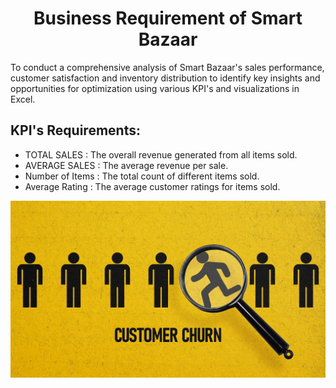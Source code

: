 # <div align="center">Business Requirement of Smart Bazaar</div>
To conduct a comprehensive analysis of Smart Bazaar's sales performance, customer satisfaction and inventory distribution to identify key insights and opportunities for optimization using various KPI's and visualizations in Excel.

## KPI's Requirements:
- TOTAL SALES : The overall revenue generated from all items sold.
- AVERAGE SALES : The average revenue per sale.
- Number of Items : The total count of different items sold.
- Average Rating : The average customer ratings for items sold.

![Dashboard](https://github.com/PyanshuXd/Customers_Churn/blob/0e1e552203b3558993c80095f27030bcbf01713a/Outputs/Reducing%20Customer%20Churn%20Rate.webp)
